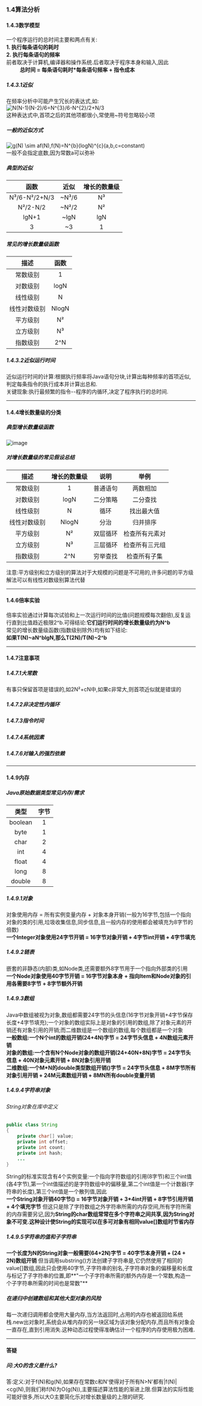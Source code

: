 ### 1.4算法分析

#### 1.4.3数学模型

一个程序运行的总时间主要和两点有关:</br>**1. 执行每条语句的耗时</br>2. 执行每条语句的频率** 
</br>前者取决于计算机,编译器和操作系统.后者取决于程序本身和输入,因此</br>
&emsp; &emsp; **总时间 = 每条语句耗时\*每条语句频率 + 指令成本** </br>

##### 1.4.3.1近似
在频率分析中可能产生冗长的表达式,如:</br>
<img src="https://latex.codecogs.com/gif.latex?N(N-1)(N-2)/6=N^{3}/6-N^{2}/2&plus;N/3" title="N(N-1)(N-2)/6=N^{3}/6-N^{2}/2+N/3" /></br>
这种表达式中,首项之后的其他项都很小,常使用~符号忽略较小项
##### 一般的近似方式
<img src="https://latex.codecogs.com/gif.latex?g(N)&space;\sim&space;af(N),f(N)=N^{b}(logN)^{c}(a,b,c=constant)" title="g(N) \sim af(N),f(N)=N^{b}(logN)^{c}(a,b,c=constant)" /></br>
一般不会指定底数,因为常数a可以弥补
##### 典型的近似
|函数|近似|增长的数量级|
|:--------------:|:--------------:|:--------------:|
|N³/6-N²/2+N/3|~N³/6|N³|
|N²/2-N/2|~N²/2|N²|
|lgN+1|~lgN|lgN|
|3|~3|1|
##### 常见的增长数量级函数
|描述|函数|
|:------------:|:------------:|
|常数级别|1|
|对数级别|logN|
|线性级别|N|
|线性对数级别|NlogN|
|平方级别|N²|
|立方级别|N³|
|指数级别|2^N|

##### 1.4.3.2近似运行时间
近似运行时间的计算:根据执行频率将Java语句分块,计算出每种频率的首项近似,判定每条指令的执行成本并计算出总和.</br>
关键现象:执行最频繁的指令--程序的内循环,决定了程序执行的总时间.

---

#### 1.4.4增长数量级的分类

##### 典型增长数量级函数
![image](https://github.com/NepJNQ/algs4Note/raw/master/1_4/增长数量级函数.PNG)

##### 对增长数量级的常见假设总结
|描述|增长的数量级|说明|举例|
|:------------:|:------------:|:------------:|:------------:|
|常数级别|1|普通语句|两数相加|
|对数级别|logN|二分策略|二分查找|
|线性级别|N|循环|找出最大值|
|线性对数级别|NlogN|分治|归并排序|
|平方级别|N²|双层循环|检查所有元素对|
|立方级别|N³|三层循环|检查所有三元组|
|指数级别|2^N|穷举查找|检查所有子集|

注意:平方级别和立方级别的算法对于大规模的问题是不可用的,许多问题的平方级解法可以有线性对数级别算法代替

---

#### 1.4.6倍率实验
倍率实验通过计算每次试验和上一次运行时间的比值(问题规模每次翻倍),反复运行直到比值趋近极限2^b.可得结论:**它们运行时间的增长数量级约为N^b**</br>
常见的增长数量级函数(指数级别除外)均有如下结论:</br>
**如果T(N)~aN^blgN,那么T(2N)/T(N)~2^b**

---

#### 1.4.7注意事项

##### 1.4.7.1大常数
有事只保留首项是错误的,如2N²+cN中,如果c非常大,则首项近似就是错误的

##### 1.4.7.2非决定性内循环

##### 1.4.7.3指令时间

##### 1.4.7.4系统因素

##### 1.4.7.6对输入的强烈依赖

---

#### 1.4.9内存
##### Java原始数据类型常见内存/需求
|类型|字节|
|:----------:|:----------:|
|boolean|1|
|byte|1|
|char|2|
|int|4|
|float|4|
|long|8|
|double|8|

##### 1.4.9.1对象
对象使用内存 = 所有实例变量内存 + 对象本身开销(一般为16字节,包括一个指向对象的类的引用,垃圾收集信息,同步信息,且一般内存的使用都会被填充为8字节的倍数)</br>
**一个Integer对象使用24字节开销 = 16字节对象开销 + 4字节int开销 + 4字节填充**</br>

##### 1.4.9.2链表
嵌套的非静态(内部)类,如Node类,还需要额外8字节用于一个指向外部类的引用</br>
**一个Node对象使用40字节开销 = 16字节对象本身 + 指向Item和Node对象的引用各需要8字节 + 8字节额外开销**

##### 1.4.9.3数组
Java中数组被视为对象,数组都需要24字节的头信息(16字节对象开销+4字节保存长度+4字节填充);一个对象的数组实际上是对象的引用的数组,除了对象元素的开销还有对象引用的开销;而二维数组是一个数组的数组,每个数组都是一个对象</br>
**一般数组:一个N个int的数组开销(24+4N)字节 = 24字节头信息 + 4N数组元素开销</br>
对象的数组:一个含有N个Node对象的数组开销(24+40N+8N)字节 = 24字节头信息 + 40N对象元素开销 + 8N对象引用开销</br>
二维数组:一个M\*N的double类型数组开销()字节 = 24字节头信息 + 8M字节所有对象引用开销 + 24M元素数组开销 + 8MN所有double变量开销**

##### 1.4.9.4字符串对象

###### String对象在库中定义
```Java
public class String
{
	private char[] value;
	private int offset;
	private int count;
	private int hash;
	...
}
```
String的标准实现含有4个实例变量:一个指向字符数组的引用(8字节)和三个int值(各4字节),第一个int值描述的是字符数组中的偏移量,第二个int值是一个计数器(字符串的长度),第三个int值是一个散列值,因此</br>
**一个String对象开销40字节() = 16字节对象开销 + 3\*4int开销 + 8字节引用开销 + 4个填充字节**
但这只是除了字符数组之外字符串所需的内存空间,所有字符所需的内存需要另记,因为**String的char数组常常在多个字符串之间共享,因为String对象不可变.这种设计使String的实现可以在多可对象有相同value[]数组时节省内存**

##### 1.4.9.5字符串的值和子字符串
**一个长度为N的String对象一般需要(64+2N)字节 = 40字节本身开销 + (24 + 2N)数组开销**
但当调用substring()方法创建子字符串是,它仍然使用了相同的value[]数组,因此只会使用40字节,子字符串的别名,子字符串对象的偏移量和长度与标记了子字符串的位置,即**"一个子字符串所需的额外内存是一个常数,构造一个子字符串所需的时间也是常数"**

##### 在递归中创建数组和其他大型对象的风险
每一次递归调用都会使用大量内存,当方法返回时,占用的内存也被返回给系统栈.new出对象时,系统会从堆内存的另一块区域为该对象分配内存,而且所有对象会一直存在,直到引用消失.这种动态过程使得准确估计一个程序的内存使用极为困难.

---

#### 答疑

##### 问:大O的含义是什么?
答:定义:对于f(N)和g(N),如果存在常数c和N'使得对于所有N>N'都有|f(N)|<cg(N),则我们称f(N)为O(g(N)),主要描述算法性能的渐进上限.但算法的实际性能可能好很多,所以大O主要简化乐对增长数量级的上限的研究.






